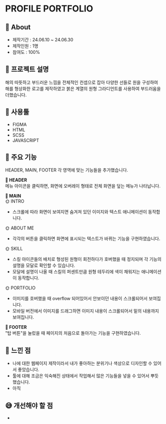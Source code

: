 # PROFILE PORTFOLIO

## 🔎 About
+ 제작기간 : 24.06.10 ~ 24.06.30
+ 제작인원 : 1명
+ 참여도 : 100%

## 📝 프로젝트 설명
해의 따뜻하고 부드러운 느낌을 전체적인 컨셉으로 잡아 다양한 선들로 원을 구성하여 해를 형상화한 로고를 제작하였고 붉은 계열의 원형 그라디언트를 사용하여 부드러움을 더했습니다. 

## 🔧 사용툴
+ FIGMA
+ HTML
+ SCSS
+ JAVASCRIPT

## 📌 주요 기능
HEADER, MAIN, FOOTER 각 영역에 맞는 기능들을 추가했습니다.

**🙌 HEADER**<br>
메뉴 아이콘을 클릭하면, 화면에 오버레이 형태로 전체 화면을 덮는 메뉴가 나타납니다.

**🙌 MAIN**<br>
🌞 INTRO
+ 스크롤에 따라 화면이 보여지면 숨겨져 있던 이미지와 텍스트 애니메이션이 동작합니다.

🌞 ABOUT ME
+ 각각의 버튼을 클릭하면 화면에 표시되는 텍스트가 바뀌는 기능을 구현하였습니다.

🌞 SKILL
+ 스킬 아이콘들의 배치로 형성된 원형이 회전하다가 호버했을 때 정지되며 각 기능의 설명을 모달로 확인할 수 있습니다.
+ 모달에 설명이 나올 때 스킬의 퍼센트만큼 원형 테두리에 색이 채워지는 애니메이션이 동작합니다.

🌞 PORTFOLIO
+ 이미지를 호버했을 때 overflow 되어있어서 안보이던 내용이 스크롤되어서 보여집니다.
+ 모바일 버전에서 이미지를 드래그하면 이미지 내용이 스크롤되어서 밑의 내용까지 보여집니다.

**🙌 FOOTER**<br>
"탑 버튼"을 눌렀을 때 페이지의 처음으로 돌아가는 기능을 구현하였습니다.

## 💬 느낀 점
+ 나에 대한 웹페이지 제작이라서 내가 좋아하는 분위기나 색상으로 디자인할 수 있어서 좋았습니다.
+ 툴에 대해 조금은 익숙해진 상태에서 작업해서 많은 기능들을 넣을 수 있어서 뿌듯했습니다.
+ 아직 

## 😅 개선해야 할 점
+ 
